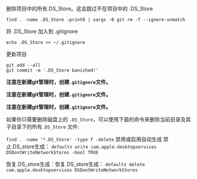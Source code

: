删除项目中的所有.DS_Store。这会跳过不在项目中的 .DS_Store
```
find . -name .DS_Store -print0 | xargs -0 git rm -f --ignore-unmatch
```
将 .DS_Store 加入到 .gitignore
```
echo .DS_Store >> ~/.gitignore
```
更新项目
```
git add --all
git commit -m '.DS_Store banished!'
```

**注意在新建git管理时，创建`.gitignore`文件。**

**注意在新建git管理时，创建`.gitignore`文件。**

**注意在新建git管理时，创建`.gitignore`文件。**

如果你只需要删除磁盘上的 `.DS_Store`，可以使用下面的命令来删除当前目录及其子目录下的所有`.DS_Store` 文件:

`find . -name '*.DS_Store' -type f -delete`
禁用或启用自动生成
禁止.DS_store生成：
`defaults write com.apple.desktopservices DSDontWriteNetworkStores -bool TRUE`

恢复.DS_store生成：恢复.DS_store生成：
`defaults delete com.apple.desktopservices DSDontWriteNetworkStores`